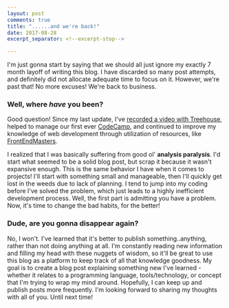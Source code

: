 ```yaml
---
layout: post
comments: true
title: "......and we're back!"
date: 2017-08-28
excerpt_separator: <!--excerpt-stop-->

---
```


I'm just gonna start by saying that we should all just ignore my exactly 7 month layoff of writing this blog. I have discarded so many post attempts, and definitely did not allocate adequate time to focus on it. However, we're past that! No more excuses! We're back to business.

### Well, where _have_ you been?

Good question! Since my last update, I've [recorded a video with Treehouse](https://teamtreehouse.com/library/building-your-resume), helped to manage our first ever [CodeCamp](https://launchcode.org/codecamp-sfl), and continued to improve my knowledge of web development through utilization of resources, like [FrontEndMasters](https://frontendmasters.com). 


I realized that I was basically suffering from good ol' **analysis paralysis**. I'd start what seemed to be a solid blog post, but scrap it because it wasn't expansive enough. This is the same behavior I have when it comes to projects! I'll start with something small and manageable, then I'll quickly get lost in the weeds due to lack of planning. I tend to jump into my coding before I've solved the problem, which just leads to a highly inefficient development process. Well, the first part is admitting you have a problem. Now, it's time to change the bad habits, for the better!

### Dude, are you gonna disappear again?

No, I won't. I've learned that it's better to publish something..anything, rather than not doing anything at all. I'm constantly reading new information and filling my head with these nuggets of wisdom, so it'll be great to use this blog as a platform to keep track of all that knowledge goodness. My goal is to create a blog post explaining something new I've learned - whether it relates to a programming language, tools/technology, or concept that I'm trying to wrap my mind around. Hopefully, I can keep up and publish posts more frequently. I'm looking forward to sharing my thoughts with all of you. Until next time!

